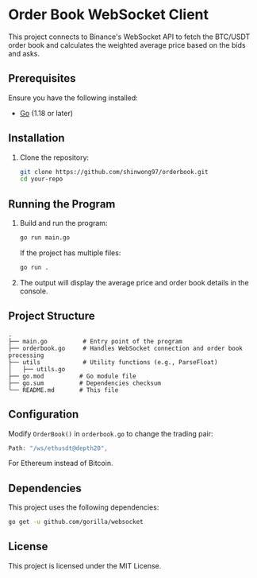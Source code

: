 # Order Book WebSocket Client

This project connects to Binance's WebSocket API to fetch the BTC/USDT order book and calculates the weighted average price based on the bids and asks.

## Prerequisites

Ensure you have the following installed:
- [Go](https://go.dev/doc/install) (1.18 or later)

## Installation

1. Clone the repository:
   ```sh
   git clone https://github.com/shinwong97/orderbook.git
   cd your-repo
   ```

## Running the Program

1. Build and run the program:
   ```sh
   go run main.go
   ```

   If the project has multiple files:
   ```sh
   go run .
   ```

2. The output will display the average price and order book details in the console.

## Project Structure

```
.
├── main.go          # Entry point of the program
├── orderbook.go     # Handles WebSocket connection and order book processing
├── utils            # Utility functions (e.g., ParseFloat)
│   ├── utils.go
├── go.mod          # Go module file
├── go.sum          # Dependencies checksum
└── README.md       # This file
```

## Configuration

Modify `OrderBook()` in `orderbook.go` to change the trading pair:
```go
Path: "/ws/ethusdt@depth20",
```
For Ethereum instead of Bitcoin.

## Dependencies

This project uses the following dependencies:
```sh
go get -u github.com/gorilla/websocket
```

## License

This project is licensed under the MIT License.

